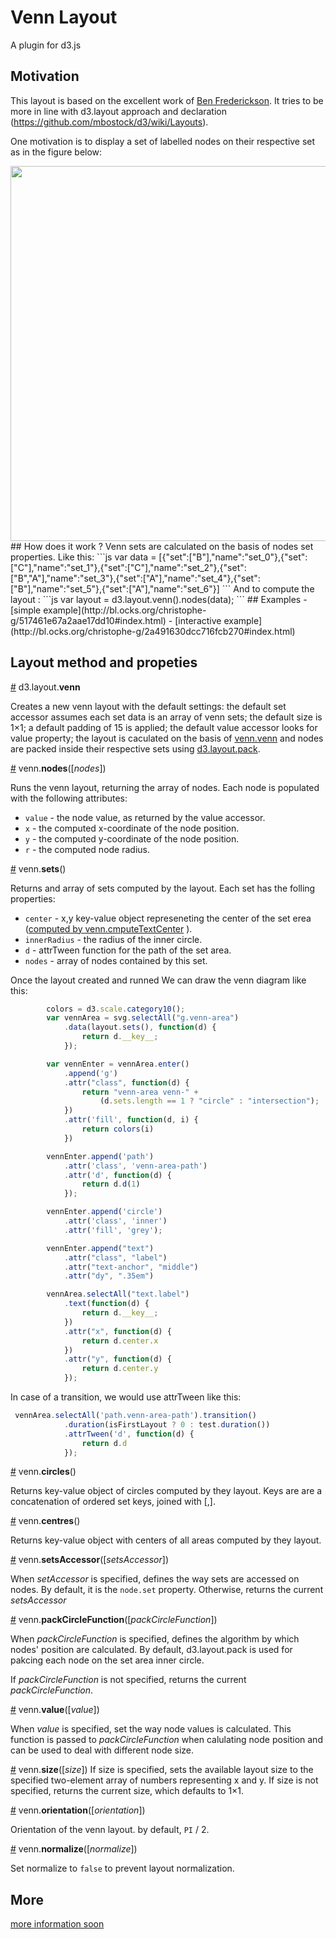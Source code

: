 
# Venn Layout
A plugin for d3.js

## Motivation
This layout is based on the excellent work of [Ben Frederickson](http://www.benfrederickson.com/better-venn-diagrams/). It tries to be more in line with d3.layout approach and declaration (https://github.com/mbostock/d3/wiki/Layouts). 

One motivation is to display a set of labelled nodes on their respective set as in the figure below: 

<div>
<img src="https://www.e-smile.org/blog/resources/images/vennLayout.png" width="600">
</div>
## How does it work ?
Venn sets are calculated on the basis of nodes set properties. Like this: 
```js
var data = [{"set":["B"],"name":"set_0"},{"set":["C"],"name":"set_1"},{"set":["C"],"name":"set_2"},{"set":["B","A"],"name":"set_3"},{"set":["A"],"name":"set_4"},{"set":["B"],"name":"set_5"},{"set":["A"],"name":"set_6"}]
```
And to compute the layout  : 
```js
var layout = d3.layout.venn().nodes(data);
```
## Examples
- [simple example](http://bl.ocks.org/christophe-g/517461e67a2aae17dd10#index.html)
- [interactive example](http://bl.ocks.org/christophe-g/2a491630dcc716fcb270#index.html)

## Layout method and propeties 

<a name="venn" href="#venn">#</a> d3.layout.<b>venn</b>

Creates a new venn layout with the default settings: the default set accessor assumes each set data is an array of venn sets; the default size is 1×1; a default padding of 15 is applied; the default value accessor looks for value property; the layout is caculated on the basis of [venn.venn](https://github.com/benfred/venn.js/blob/master/src/layout.js) and nodes are packed inside their respective sets using [d3.layout.pack](https://github.com/mbostock/d3/wiki/Pack-Layout).


<a name="nodes" href="#nodes">#</a> venn.<b>nodes</b>([<i>nodes</i>])

Runs the venn layout, returning the array of nodes. 
Each node is populated with the following attributes:

- `value` - the node value, as returned by the value accessor.
- `x` - the computed x-coordinate of the node position.
- `y` - the computed y-coordinate of the node position.
- `r` - the computed node radius.



<a name="sets" href="#sets">#</a> venn.<b>sets</b>()

Returns and array of sets computed by the layout. 
Each set has the folling properties: 
- `center` - x,y key-value object represeneting the center of the set erea ([computed by venn.cmputeTextCenter](https://github.com/benfred/venn.js/blob/master/src/diagram.js#L369) ).
- `innerRadius` - the radius of the inner circle.
- `d` - attrTween function for the path of the set area.
- `nodes` - array of nodes contained by this set.

Once the layout created and runned We can draw the venn diagram like this: 
```js
		colors = d3.scale.category10();
        var vennArea = svg.selectAll("g.venn-area")
            .data(layout.sets(), function(d) {
                return d.__key__;
            });

        var vennEnter = vennArea.enter()
            .append('g')
            .attr("class", function(d) {
                return "venn-area venn-" +
                    (d.sets.length == 1 ? "circle" : "intersection");
            })
            .attr('fill', function(d, i) {
                return colors(i)
            })

        vennEnter.append('path')
            .attr('class', 'venn-area-path')
            .attr('d', function(d) {
                return d.d(1)
            });

        vennEnter.append('circle')
            .attr('class', 'inner')
            .attr('fill', 'grey');

        vennEnter.append("text")
            .attr("class", "label")
            .attr("text-anchor", "middle")
            .attr("dy", ".35em")

        vennArea.selectAll("text.label")
            .text(function(d) {
                return d.__key__;
            })
            .attr("x", function(d) {
                return d.center.x
            })
            .attr("y", function(d) {
                return d.center.y
            });
```

In case of a transition, we would use attrTween like this: 

```js
 vennArea.selectAll('path.venn-area-path').transition()
            .duration(isFirstLayout ? 0 : test.duration())
            .attrTween('d', function(d) {
                return d.d
            });

```

<a name="circles" href="#circles">#</a> venn.<b>circles</b>()

Returns key-value object of circles computed by they layout. Keys are are a concatenation of ordered set keys, joined with [,]. 


<a name="centres" href="#centres">#</a> venn.<b>centres</b>()

Returns key-value object with centers of all areas computed by they layout. 

<a name="setsAccessor" href="#setsAccessor">#</a> venn.<b>setsAccessor</b>([<i>setsAccessor</i>])

When <i>setAccessor</i> is specified, defines the way sets are accessed on nodes. By default, it is the `node.set` property. Otherwise, returns the current <i>setsAccessor</i>

<a name="packCircleFunction" href="#packCircleFunction">#</a> venn.<b>packCircleFunction</b>([<i>packCircleFunction</i>])

When <i>packCircleFunction</i> is specified, defines the algorithm by which nodes' position are calculated. By default, d3.layout.pack is used for pakcing each node on the set area inner circle. 

If <i>packCircleFunction</i>  is not specified, returns the current <i>packCircleFunction</i>.

<a name="value" href="#value">#</a> venn.<b>value</b>([<i>value</i>])

When <i>value</i> is specified, set the way node values is calculated. This function is passed to <i>packCircleFunction</i> when calulating node position and can be used to deal with different node size.

<a name="size" href="#size">#</a> venn.<b>size</b>([<i>size</i>])
If size is specified, sets the available layout size to the specified two-element array of numbers representing x and y. If size is not specified, returns the current size, which defaults to 1×1.

<a name="orientation" href="#orientation">#</a> venn.<b>orientation</b>([<i>orientation</i>])

Orientation of the venn layout. by default, `PI` / 2.

<a name="normalize" href="#normalize">#</a> venn.<b>normalize</b>([<i>normalize</i>])

Set normalize to `false` to prevent layout normalization. 

## More
[more information soon](https://www.e-smile.org/blog/e-smile-dev/vennLayout)
